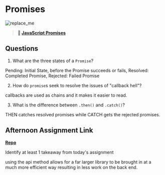 # Promises

![replace_me](https://codeworks.blob.core.windows.net/public/assets/img/illustrations/placeholder.svg)

> **📖 [JavaScript Promises](https://codeworksacademy.com/fs-student-guide/resources/wk4/02-Promises)**

## Questions

1. What are the three states of a `Promise`?

Pending: Initial State, before the Promise succeeds or fails, Resolved: Completed Promise, Rejected: Failed Promise

2. How do `promise`s seek to resolve the issues of "callback hell"?

callbacks are used as chains and it makes it easier to read.  

3. What is the difference between `.then()` and `.catch()`?

THEN catches resolved promises while CATCH gets the rejected promises.


## Afternoon Assignment Link

**[Repo](https://github.com/tberry019/winter21-gregslist-mvc)**

Identify at least 1 takeaway from today's assignment

using the api method allows for a far larger library to be brought in at a much more efficient way resulting in less work on the back end.
